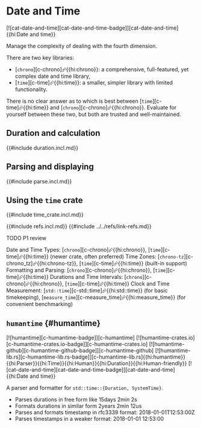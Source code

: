 # Date and Time

[![cat-date-and-time][cat-date-and-time-badge]][cat-date-and-time]{{hi:Date and time}}

Manage the complexity of dealing with the fourth dimension.

There are two key libraries:

- [`chrono`][c-chrono]⮳{{hi:chrono}}: a comprehensive, full-featured, yet complex date and time library,
- [`time`][c-time]⮳{{hi:time}}: a smaller, simpler library with limited functionality.

There is no clear answer as to which is best between [`time`][c-time]⮳{{hi:time}} and [`chrono`][c-chrono]⮳{{hi:chrono}}. Evaluate for yourself between these two, but both are trusted and well-maintained.

## Duration and calculation

{{#include duration.incl.md}}

## Parsing and displaying

{{#include parse.incl.md}}

## Using the `time` crate

{{#include time_crate.incl.md}}

{{#include refs.incl.md}}
{{#include ../../refs/link-refs.md}}

<div class="hidden">
TODO P1 review

Date and Time Types: [`chrono`][c-chrono]⮳{{hi:chrono}}, [`time`][c-time]⮳{{hi:time}} (newer crate, often preferred)
Time Zones: [`chrono-tz`][c-chrono_tz]⮳{{hi:chrono-tz}}, [`time`][c-time]⮳{{hi:time}} (built-in support)
Formatting and Parsing: [`chrono`][c-chrono]⮳{{hi:chrono}}, [`time`][c-time]⮳{{hi:time}}
Durations and Time Intervals: [`chrono`][c-chrono]⮳{{hi:chrono}}, [`time`][c-time]⮳{{hi:time}}
Clock and Time Measurement: [`std::time`][c-std::time]⮳{{hi:std::time}} (for basic timekeeping), [`measure_time`][c-measure_time]⮳{{hi:measure_time}} (for convenient benchmarking)

## `humantime` {#humantime}

[![humantime][c-humantime-badge]][c-humantime] [![humantime-crates.io][c-humantime-crates.io-badge]][c-humantime-crates.io] [![humantime-github][c-humantime-github-badge]][c-humantime-github] [![humantime-lib.rs][c-humantime-lib.rs-badge]][c-humantime-lib.rs]{{hi:humantime}}{{hi:Parser}}{{hi:Time}}{{hi:Human}}{{hi:Duration}}{{hi:Human-friendly}} [![cat-date-and-time][cat-date-and-time-badge]][cat-date-and-time]{{hi:Date and time}}

A parser and formatter for `std::time::{Duration, SystemTime}`.

- Parses durations in free form like 15days 2min 2s
- Formats durations in similar form 2years 2min 12us
- Parses and formats timestamp in rfc3339 format: 2018-01-01T12:53:00Z
- Parses timestamps in a weaker format: 2018-01-01 12:53:00

</div>
